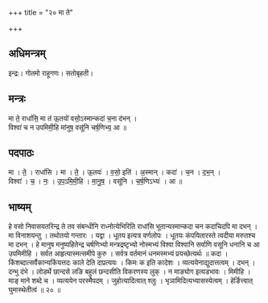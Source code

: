 +++
title = "२० मा ते"

+++
## अधिमन्त्रम्
इन्द्रः। गोतमो राहूगणः। सतोबृहती।

## मन्त्रः
मा ते॒ राधां॑सि॒ मा त॑ ऊ॒तयो॑ वसो॒ऽस्मान्कदा॑ च॒ना द॑भन् ।  
विश्वा॑ च न उपमिमी॒हि मा॑नुष॒ वसू॑नि चर्ष॒णिभ्य॒ आ ॥

## पदपाठः
मा । ते॒ । राधां॑सि । मा । ते॒ । ऊ॒तयः॑ । व॒सो॒ इति॑ । अ॒स्मान् । कदा॑ । च॒न । द॒भ॒न् ।  
विश्वा॑ । च॒ । नः॒ । उ॒प॒ऽमि॒मी॒हि । मा॒नु॒ष॒ । वसू॑नि । च॒र्ष॒णिऽभ्यः॑ । आ ॥

## भाष्यम्
हे वसो निवासयतरिन्द्र ते तव संबन्धीनि राध्नोत्येभिरिति राधांसि भूतान्यस्मान्कदा चन कदाचिदपि मा दभन् । मा विनाशयन्तु । तथोतयो गन्तारः । यद्वा । धूतय इत्यत्र वर्णलोपः । धूतयः कंपयितारस्ते त्वदीया मरुतश्च मा दभन् । हे मानुष मनुष्यहितेन्द्र चर्षणिभ्यो मन्त्रद्रष्टृभ्यो नोस्मभ्यं विश्वा विश्वानि सर्वाणि वसूनि धनानि च आ उपमिमीहि । सर्वत आहृत्यास्मत्समीपे कुरु । सर्वत्र वर्तमानं धनमस्मभ्यं प्रयच्छेत्यर्थः ॥ कदा । किंशब्दात्सर्वैकान्यकिंयत्तदः काले देति दाप्रत्ययः । किमः क इति कादेशः । व्यत्ययेनाद्युदात्तत्वम् । दभन् । दन्भु दंभे । लोडर्थे छान्दसे लङि बहुलं छन्दसीति विकरणस्य लुक् । न माङ्योग इत्यडभावः । मिमीहि । माङ् माने शब्दे च । व्यत्ययेन परस्मैपदम् । जुहोत्यादित्वात् श्लुः । भृञामिदित्यभ्यासस्येत्वम् । हेर्ङित्त्वात् घुमास्थेतीत्वं ॥ २० ॥